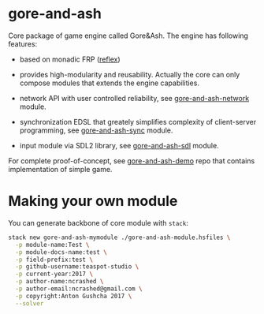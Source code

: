 gore-and-ash
============

Core package of game engine called Gore&Ash. The engine has following features:

- based on monadic FRP ([reflex](https://hackage.haskell.org/package/reflex))

- provides high-modularity and reusability. Actually the core can only compose modules that extends the engine capabilities.

- network API with user controlled reliability, see [gore-and-ash-network](https://github.com/Teaspot-Studio/gore-and-ash-network) module.

- synchronization EDSL that greately simplifies complexity of client-server programming, see [gore-and-ash-sync](https://github.com/Teaspot-Studio/gore-and-ash-sync) module.

- input module via SDL2 library, see [gore-and-ash-sdl](https://github.com/Teaspot-Studio/gore-and-ash-sdl) module.

For complete proof-of-concept, see [gore-and-ash-demo](https://github.com/Teaspot-Studio/gore-and-ash-demo) repo that contains implementation of simple game.

Making your own module
======================

You can generate backbone of core module with `stack`:

``` bash
stack new gore-and-ash-mymodule ./gore-and-ash-module.hsfiles \
  -p module-name:Test \
  -p module-docs-name:test \
  -p field-prefix:test \
  -p github-username:teaspot-studio \
  -p current-year:2017 \
  -p author-name:ncrashed \
  -p author-email:ncrashed@gmail.com \
  -p copyright:Anton Gushcha 2017 \
  --solver
```